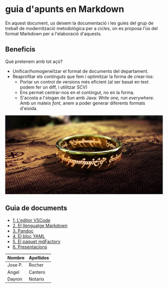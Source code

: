 # guia d'apunts en Markdown
   
En aquest document, us deixem la documentació i les guíes del grup de treball de modernització metodològica per a cicles, on es proposa l'ús del format Markdown per a l'elaboració d'aquests.

## Beneficis

Què pretenem amb tot açò?

- Unificar/homogeneïtzar el format de documents del departament.
- Reaprofitar els continguts que fem i optimitzar la forma de crear-los:
  - Portar un control de versions més eficient (al ser basat en text podem fer un diff, i utilitzar SCV)
  - Ens permet centrar-nos en el contingut, no en la forma.
  - S'acosta a l'slogan de Sun amb Java: _Write one, run everywhere_. Amb un mateix _font_, anem a poder generar diferents formats d'eixida.

![](img/anell.png)

## Guia de documents
     

* [1. L'editor VSCode](VSCode/VSCode.md)
* [2. El llenguatge Markdown](Markdown/Markdown.md)
* [3. Pandoc](Pandoc/IntroPandoc.md)
* [4. El bloc YAML](Pandoc/YAML.md)
* [5. El paquet mdFactory](mdFactory/mdfactory.md)
* [6. Presentacions](presentacions/guia.md)

|Nombre|Apellidos|
|------|---------|
|Jose P.|Rocher|
|Angel |Cantero|
|Dayron|Notario|

